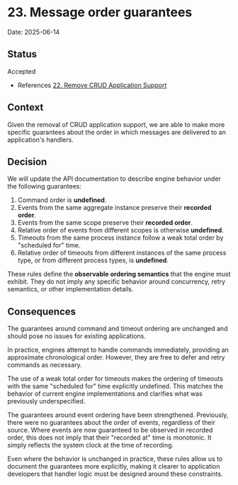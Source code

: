 # 23. Message order guarantees

Date: 2025-06-14

## Status

Accepted

- References [22. Remove CRUD Application Support](0022-remove-crud-application-support.md)

## Context

Given the removal of CRUD application support, we are able to make more
specific guarantees about the order in which messages are delivered to an
application's handlers.

## Decision

We will update the API documentation to describe engine behavior under the
following guarantees:

1. Command order is **undefined**.
2. Events from the same aggregate instance preserve their **recorded order**.
3. Events from the same scope preserve their **recorded order**.
4. Relative order of events from different scopes is otherwise **undefined**.
5. Timeouts from the same process instance follow a weak total order by
   "scheduled for" time.
6. Relative order of timeouts from different instances of the same process type,
   or from different process types, is **undefined**.

These rules define the **observable ordering semantics** that the engine must
exhibit. They do not imply any specific behavior around concurrency, retry
semantics, or other implementation details.

## Consequences

The guarantees around command and timeout ordering are unchanged and should pose
no issues for existing applications.

In practice, engines attempt to handle commands immediately, providing an
approximate chronological order. However, they are free to defer and retry
commands as necessary.

The use of a weak total order for timeouts makes the ordering of timeouts with
the same "scheduled for" time explicitly undefined. This matches the behavior of
current engine implementations and clarifies what was previously underspecified.

The guarantees around event ordering have been strengthened. Previously, there
were no guarantees about the order of events, regardless of their source. Where
events are now guaranteed to be observed in recorded order, this does not imply
that their "recorded at" time is monotonic. It simply reflects the system clock
at the time of recording.

Even where the behavior is unchanged in practice, these rules allow us to
document the guarantees more explicitly, making it clearer to application
developers that handler logic must be designed around these constraints.
